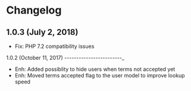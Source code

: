 Changelog
=========

1.0.3  (July 2, 2018)
---------------------
- Fix: PHP 7.2 compatibility issues


1.0.2  (October 11, 2017)
------------------------_
- Enh: Added possiblity to hide users when terms not accepted yet
- Enh: Moved terms accepted flag to the user model to improve lookup speed 
